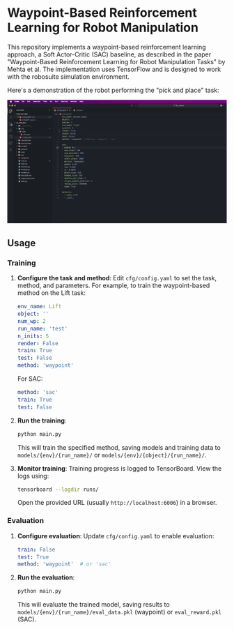 # Waypoint-Based Reinforcement Learning for Robot Manipulation

This repository implements a waypoint-based reinforcement learning approach, a Soft Actor-Critic (SAC) baseline, as described in the paper "Waypoint-Based Reinforcement Learning for Robot Manipulation Tasks" by Mehta et al. The implementation uses TensorFlow and is designed to work with the robosuite simulation environment.


Here's a demonstration of the robot performing the "pick and place" task:

![Robot Task](./assets/waypoints.gif)

## Usage

### Training

1. **Configure the task and method**: Edit `cfg/config.yaml` to set the task, method, and parameters. For example, to train the waypoint-based method on the Lift task:

   ```yaml
   env_name: Lift
   object: ''
   num_wp: 2
   run_name: 'test'
   n_inits: 5
   render: False
   train: True
   test: False
   method: 'waypoint'
   ```

   For SAC:

   ```yaml
   method: 'sac'
   train: True
   test: False
   ```

2. **Run the training**:

   ```bash
   python main.py
   ```

   This will train the specified method, saving models and training data to `models/{env}/{run_name}/` or `models/{env}/{object}/{run_name}/`.

3. **Monitor training**: Training progress is logged to TensorBoard. View the logs using:

   ```bash
   tensorboard --logdir runs/
   ```

   Open the provided URL (usually `http://localhost:6006`) in a browser.

### Evaluation

1. **Configure evaluation**: Update `cfg/config.yaml` to enable evaluation:

   ```yaml
   train: False
   test: True
   method: 'waypoint'  # or 'sac'
   ```

2. **Run the evaluation**:

   ```bash
   python main.py
   ```

   This will evaluate the trained model, saving results to `models/{env}/{run_name}/eval_data.pkl` (waypoint) or `eval_reward.pkl` (SAC).